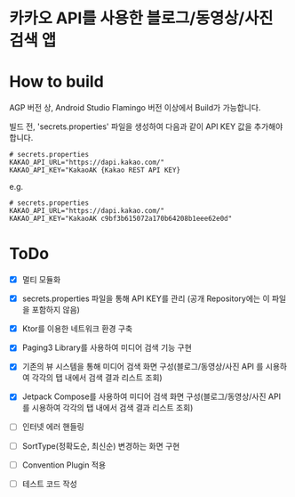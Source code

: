 # 카카오 API를 사용한 블로그/동영상/사진 검색 앱 

# How to build #
AGP 버전 상, Android Studio Flamingo 버전 이상에서 Build가 가능합니다.

빌드 전, 'secrets.properties' 파일을 생성하여 다음과 같이 API KEY 값을 추가해야 합니다.
```
# secrets.properties
KAKAO_API_URL="https://dapi.kakao.com/"
KAKAO_API_KEY="KakaoAK {Kakao REST API KEY}
```

e.g.
```
# secrets.properties
KAKAO_API_URL="https://dapi.kakao.com/"
KAKAO_API_KEY="KakaoAK c9bf3b615072a170b64208b1eee62e0d"
```

# ToDo
- [x] 멀티 모듈화
- [x] secrets.properties 파일을 통해 API KEY를 관리 (공개 Repository에는 이 파일을 포함하지 않음)
- [x] Ktor를 이용한 네트워크 환경 구축 
- [x] Paging3 Library를 사용하여 미디어 검색 기능 구현 
- [x] 기존의 뷰 시스템을 통해 미디어 검색 화면 구성(블로그/동영상/사진 API 를 시용하여 각각의 탭 내에서 검색 결과 리스트 조회)
- [x] Jetpack Compose를 사용하여 미디어 검색 화면 구성(블로그/동영상/사진 API 를 시용하여 각각의 탭 내에서 검색 결과 리스트 조회)
- [ ] 인터넷 에러 핸들링
- [ ] SortType(정확도순, 최신순) 변경하는 화면 구현 
- [ ] Convention Plugin 적용
- [ ] 테스트 코드 작성 

